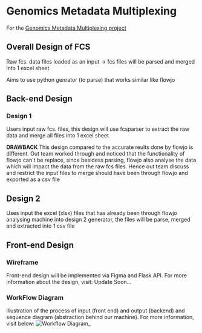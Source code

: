 # Genomics Metadata Multiplexing
For the [Genomics Metadata Multiplexing project](https://wehi-researchcomputing.github.io/students-genomics-metadata.html)

## Overall Design of FCS
Raw fcs. data files loaded as an input -> fcs files will be parsed and merged into 1 excel sheet

Aims to use python genrator (to parse) that works similar like flowjo 

## Back-end Design 

### Design 1
Users input raw fcs. files, this design will use fcsparser to extract the raw data and merge all files into 1 excel sheet

<b> DRAWBACK </b>
This design compared to the accurate reults done by flowjo is different. Out team worked through and noticed that the functionality of flowjo can't be replace, since besidess parsing, flowjo also analyse the data which will impact the data from the raw fcs files. Hence out team discuss and restrict the input files to merge should have been through flowjo and exported as a csv file 

## Design 2
Uses input the excel (xlsx) files that has already been through flowjo analysing machine into design 2 generator, the files will be parse, merged and extracted into 1 csv file

## Front-end Design 

### Wireframe
Front-end design will be implemented via Figma and Flask API. For more information about the design, visit:
Update Soon...

### WorkFlow Diagram
Illustration of the process of input (front end) and output (backend) and sequence diagram (abstraction behind our machine). For more information, visit below:
![Workflow Diagram_](https://github.com/WEHI-ResearchComputing/Genomics-Metadata-Multiplexing/assets/115709584/d868be05-2b04-4242-88a7-6721ec69ab03)




